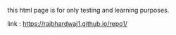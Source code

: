 this html page is for only testing and learning purposes.

link : https://rajbhardwaj1.github.io/repo1/
